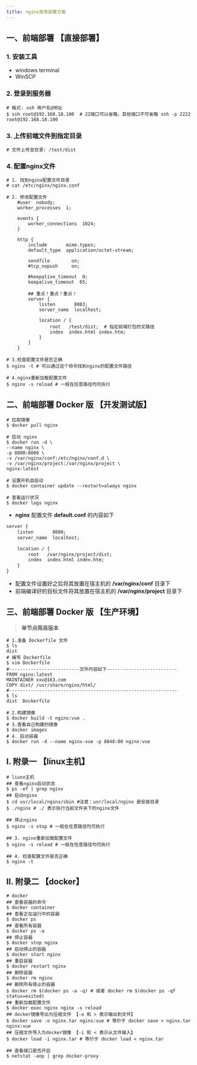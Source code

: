 ```yaml
---
title: nginx常用部署方案
---
```


## 一、前端部署 【直接部署】

### 1. 安装工具

- windows terminal
- WinSCP

### 2. 登录到服务器

```shell
# 格式: ssh 用户名@地址
$ ssh root@192.168.18.100  # 22端口可以省略，其他端口不可省略 ssh -p 2222 root@192.168.18.100
```

### 3. 上传前端文件到指定目录

```shell
# 文件上传至目录: /test/dist
```

### 4. 配置nginx文件

```shell
# 1. 找到nginx配置文件目录
# cat /etc/nginx/nginx.conf

# 2. 修改配置文件
    #user  nobody;
    worker_processes  1;

    events {
        worker_connections  1024;
    }

    http {
        include       mime.types;
        default_type  application/octet-stream;

        sendfile        on;
        #tcp_nopush     on;

        #keepalive_timeout  0;
        keepalive_timeout  65;

        ## 重点！重点！重点！
        server {
            listen       8083;
            server_name  localhost;

            location / {
                root   /test/dist;  # 指定前端打包的文路径
                index  index.html index.htm;
            }
        }
    }
    
# 3.检查配置文件是否正确
$ nginx -t # 可以通过这个命令找到nginx的配置文件路径

# 4.nginx重新加载配置文件
$ nginx -s reload # 一般在任意路径均可执行
```



## 二、前端部署 Docker 版 【开发测试版】

```shell
# 拉取镜像
$ docker pull nginx

# 启动 nginx
$ docker run -d \
--name nginx \
-p 8080:8080 \
-v /var/nginx/conf:/etc/nginx/conf.d \
-v /var/nginx/project:/var/nginx/project \
nginx:latest

# 设置开机自启动
$ docker container update --restart=always nginx

# 查看运行状况
$ docker logs nginx
```

- **nginx** 配置文件  **default.conf**  的内容如下

```tex
server {
    listen       8080;
    server_name  localhost;

    location / {
        root   /var/nginx/project/dist;
        index  index.html index.htm;
    }
}
```

- 配置文件设置好之后将其放置在宿主机的 **/var/nginx/conf** 目录下
- 前端编译好的目标文件将其放置在宿主机的 **/var/nginx/project** 目录下



## 三、前端部署 Docker 版 【生产环境】

> **单节点简易版本**

```shell
# 1.准备 Dockerfile 文件
$ ls
dist
# 编写 Dockerfile
$ vim Dockerfile
#--------------------------文件内容如下--------------------------
FROM nginx:latest
MAINTAINER xxx@163.com
COPY dist/ /usr/share/nginx/html/
#--------------------------------------------------------------
$ ls
dist  Dockerfile

# 2.构建镜像
$ docker build -t nginx:vue .
# 3.查看自己构建的镜像
$ docker images
# 4. 启动容器
$ docker run -d --name nginx-vue -p 8848:80 nginx:vue
```

## Ⅰ. 附录一 【linux主机】

```shell
# liunx主机
## 查看nginx启动状态
$ ps -ef | grep nginx
## 启动nginx
$ cd usr/local/nginx/sbin #注意：usr/local/nginx 是安装目录
$ ./nginx # ./ 表示执行当前文件夹下的nginx文件

## 停止nginx
$ nginx -s stop # 一般在任意路径均可执行

## 3. nginx重新加载配置文件
$ nginx -s reload # 一般在任意路径均可执行

## 4. 检查配置文件是否正确
$ nginx -t
```

## Ⅱ. 附录二 【docker】

```shell
# docker
## 查看容器的命令
$ docker container
## 查看正在运行中的容器
$ docker ps
## 查看所有容器
$ docker ps -a
## 停止容器
$ docker stop nginx
## 启动停止的容器
$ docker start nginx
## 重启容器
$ docker restart nginx
## 删除容器
$ docker rm nginx
## 删除所有停止的容器
$ docker rm $(docker ps -a -q) # 或者 docker rm $(docker ps -qf status=exited)
## 重新加载配置文件
$ docker exec nginx nginx -s reload
## docker镜像导出为压缩文件 【-o 和 > 表示输出到文件】
$ docker save -o nginx.tar nginx:vue # 等价于 docker save > nginx.tar nginx:vue
## 压缩文件导入为docker镜像 【-i 和 < 表示从文件输入】
$ docker load -i nginx.tar # 等价于 docker load < nginx.tar

## 查看端口是否开启
$ netstat -anp | grep docker-proxy
```

